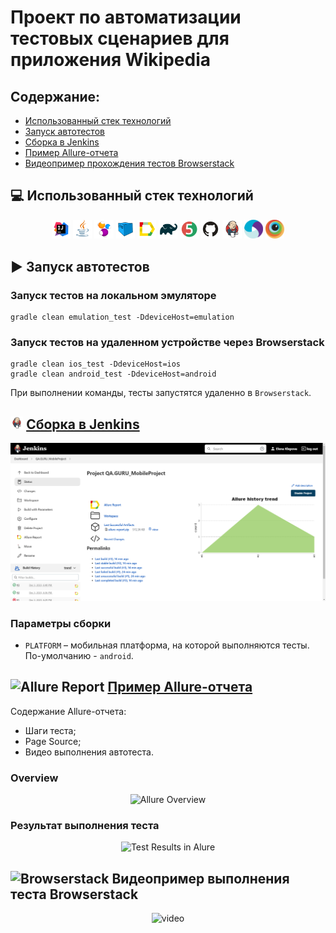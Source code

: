 # Проект по автоматизации тестовых сценариев для приложения Wikipedia
## Содержание:

- [Использованный стек технологий](#computer-использованный-стек-технологий)
- [Запуск автотестов](#arrow_forward-запуск-автотестов)
- [Сборка в Jenkins](#jenkins)
- [Пример Allure-отчета](#allure)
- <a href="#movie">Видеопример прохождения тестов Browserstack</a>

## :computer: Использованный стек технологий

<p align="center">
<img width="6%" title="IntelliJ IDEA" src="media/logo/Idea.svg">
<img width="6%" title="Java" src="media/logo/Java.svg">
<img width="6%" title="Selenide" src="media/logo/Selenide.svg">
<img width="6%" title="Selenoid" src="media/logo/Selenoid.svg">
<img width="6%" title="Allure Report" src="media/logo/Allure.svg">
<img width="6%" title="Gradle" src="media/logo/Gradle.svg">
<img width="6%" title="JUnit5" src="media/logo/JUnit5.svg">
<img width="6%" title="GitHub" src="media/logo/GitHub.svg">
<img width="6%" title="Jenkins" src="media/logo/Jenkins.svg">
<img width="6%" title="Appium" src="media/logo/Appium.svg">
<img width="6%" title="Browserstack" src="media/logo/Browserstack.svg">
</p>

## :arrow_forward: Запуск автотестов

### Запуск тестов на локальном эмуляторе
```
gradle clean emulation_test -DdeviceHost=emulation
```
### Запуск тестов на удаленном устройстве через Browserstack
```
gradle clean ios_test -DdeviceHost=ios
gradle clean android_test -DdeviceHost=android
```
При выполнении команды, тесты запустятся удаленно в <code>Browserstack</code>.

## <img name="jenkins" src="media/logo/Jenkins.svg" title="Jenkins" width="4%"/> <a href="https://jenkins.autotests.cloud/job/QA.GURU_MobileProject" target="blank">Сборка в Jenkins</a>

<p align="center">
<img title="Jenkins Build" src="media/screens/Mobile_jenkins.png">
</p>

### Параметры сборки

* <code>PLATFORM</code> – мобильная платформа, на которой выполняются тесты. По-умолчанию - <code>android</code>.

## <img name="allure" src="media/logo/Mobile_AllureReport.jpg" title="Allure Report" width="4%"/> <a href="https://jenkins.autotests.cloud/job/QA.GURU_MobileProject/2/allure/" target="_blank">Пример Allure-отчета</a>

Содержание Allure-отчета:
* Шаги теста;
* Page Source;
* Видео выполнения автотеста.

### Overview

<p align="center">
<img title="Allure Overview" src="media/Reports/Mobile_AllureTC.png">
</p>

### Результат выполнения теста

<p align="center">
<img title="Test Results in Alure" src="attach/Reports/ResultTest.png">
</p>

<a id="movie"></a>
## <img alt="Browserstack" height="25" src="attach/Logo/Browserstack.svg" width="25"/></a> Видеопример выполнения теста Browserstack

<p align="center">
<img title="Browserstack Video" src="attach/Reports/ErrorMovie.gif" width="350" height="350"  alt="video">   
</p>